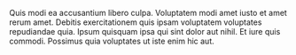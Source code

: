 Quis modi ea accusantium libero culpa. Voluptatem modi amet iusto et amet rerum amet. Debitis exercitationem quis ipsam voluptatem voluptates repudiandae quia. Ipsum quisquam ipsa qui sint dolor aut nihil. Et iure quis commodi. Possimus quia voluptates ut iste enim hic aut.